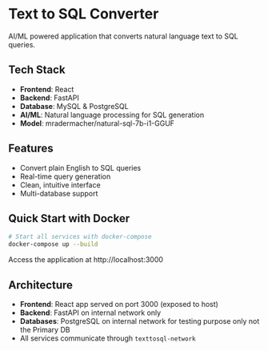 # Text to SQL Converter

AI/ML powered application that converts natural language text to SQL queries.

## Tech Stack

- **Frontend**: React
- **Backend**: FastAPI
- **Database**: MySQL & PostgreSQL
- **AI/ML**: Natural language processing for SQL generation
- **Model**: mradermacher/natural-sql-7b-i1-GGUF

## Features

- Convert plain English to SQL queries
- Real-time query generation
- Clean, intuitive interface
- Multi-database support

## Quick Start with Docker

```bash
# Start all services with docker-compose
docker-compose up --build
```

Access the application at http://localhost:3000

## Architecture

- **Frontend**: React app served on port 3000 (exposed to host)
- **Backend**: FastAPI on internal network only
- **Databases**: PostgreSQL on internal network for testing purpose only not the Primary DB
- All services communicate through `texttosql-network`
